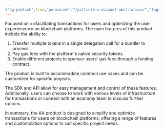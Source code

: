 ```yaml
---
{"dg-publish":true,"permalink":"/particle-s-account-abstraction/","tags":["gardenEntry"]}
---
```




Focused on ==facilitating transactions for users and optimizing the user experience== on blockchain platforms. The main features of this product include the ability to:

1. Transfer multiple tokens in a single delegation call for a bundler to process.
2. Pay gas fees with the platform's native security tokens.
3. Enable different projects to sponsor users' gas fees through a funding contract.

The product is built to accommodate common use cases and can be customized for specific projects. 

The SDK and API allow for easy management and control of these features. Additionally, users can choose to work with various levels of infrastructure for transactions or connect with an economy team to discuss further options.

In summary, the AA product is designed to simplify and optimize transactions for users on blockchain platforms, offering a range of features and customization options to suit specific project needs.